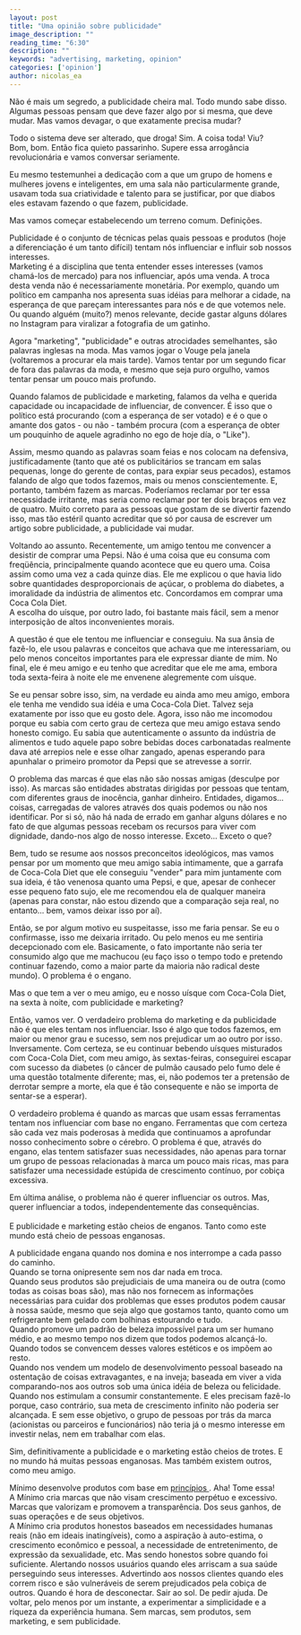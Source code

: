 ```yaml
---
layout: post
title: "Uma opinião sobre publicidade"
image_description: ""
reading_time: "6:30"
description: ""
keywords: "advertising, marketing, opinion"
categories: ['opinion']
author: nicolas_ea
---
```


Não é mais um segredo, a publicidade cheira mal. Todo mundo sabe disso. Algumas pessoas pensam que deve fazer algo por si mesma, que deve mudar.
Mas vamos devagar, o que exatamente precisa mudar?

Todo o sistema deve ser alterado, que droga! Sim. A coisa toda! Viu? <br> Bom, bom. Então fica quieto passarinho. Supere essa arrogância revolucionária e vamos conversar seriamente.

Eu mesmo testemunhei a dedicação com a que um grupo de homens e mulheres jovens e inteligentes, em uma sala não particularmente grande, usavam toda sua criatividade e talento para se justificar, por que diabos eles estavam fazendo o que fazem, publicidade.

Mas vamos começar estabelecendo um terreno comum. Definições.

Publicidade é o conjunto de técnicas pelas quais pessoas e produtos (hoje a diferenciação é um tanto difícil) tentam nós influenciar e influir sob nossos interesses. <br>
Marketing é a disciplina que tenta entender esses interesses (vamos chamá-los de mercado) para nos influenciar, após uma venda. A troca desta venda não é necessariamente monetária. Por exemplo, quando um político em campanha nos apresenta suas idéias para melhorar a cidade, na esperança de que pareçam interessantes para nós e de que votemos nele. Ou quando alguém (muito?) menos relevante, decide gastar alguns dólares no Instagram para viralizar a fotografia de um gatinho.

Agora "marketing", "publicidade" e outras atrocidades semelhantes, são palavras inglesas na moda. Mas vamos jogar o Vouge pela janela (voltaremos a procurar ela mais tarde). Vamos tentar por um segundo ficar de fora das palavras da moda, e mesmo que seja puro orgulho, vamos tentar pensar um pouco mais profundo.

Quando falamos de publicidade e marketing, falamos da velha e querida capacidade ou incapacidade de influenciar, de convencer.
É isso que o político está procurando (com a esperança de ser votado) e é o que o amante dos gatos - ou não - também procura (com a esperança de obter um pouquinho de aquele agradinho no ego de hoje día, o "Like").

Assim, mesmo quando as palavras soam feias e nos colocam na defensiva, justificadamente (tanto que até os publicitários se trancam em salas pequenas, longe do gerente de contas, para expiar seus pecados), estamos falando de algo que todos fazemos, mais ou menos conscientemente. E, portanto, também fazem as marcas. Poderíamos reclamar por ter essa necessidade irritante, mas seria como reclamar por ter dois braços em vez de quatro. Muito correto para as pessoas que gostam de se divertir fazendo isso, mas tão estéril quanto acreditar que só por causa de escrever um artigo sobre publicidade, a publicidade vai mudar.

Voltando ao assunto. Recentemente, um amigo tentou me convencer a desistir de comprar uma Pepsi. Não é uma coisa que eu consuma com freqüência, principalmente quando acontece que eu quero uma. Coisa assim como uma vez a cada quinze dias. Ele me explicou o que havia lido sobre quantidades desproporcionais de açúcar, o problema do diabetes, a imoralidade da indústria de alimentos etc. Concordamos em comprar uma Coca Cola Diet.
<br>
A escolha do uísque, por outro lado, foi bastante mais fácil, sem a menor interposição de altos inconvenientes morais.

A questão é que ele tentou me influenciar e conseguiu. Na sua ânsia de fazê-lo, ele usou palavras e conceitos que achava que me interessariam, ou pelo menos conceitos importantes para ele expressar diante de mim. No final, ele é meu amigo e eu tenho que acreditar que ele me ama, embora toda sexta-feira à noite ele me envenene alegremente com uísque.

Se eu pensar sobre isso, sim, na verdade eu ainda amo meu amigo, embora ele tenha me vendido sua idéia e uma Coca-Cola Diet. Talvez seja exatamente por isso que eu gosto dele. Agora, isso não me incomodou porque eu sabia com certo grau de certeza que meu amigo estava sendo honesto comigo. Eu sabia que autenticamente o assunto da indústria de alimentos e tudo aquele papo sobre bebidas doces carbonatadas realmente dava até arrepios nele e esse olhar zangado, apenas esperando para apunhalar o primeiro promotor da Pepsi que se atrevesse a sorrir.

O problema das marcas é que elas não são nossas amigas (desculpe por isso).
As marcas são entidades abstratas dirigidas por pessoas que tentam, com diferentes graus de inocência, ganhar dinheiro.
Entidades, digamos... coisas, carregadas de valores através dos quais podemos ou não nos identificar.
Por si só, não há nada de errado em ganhar alguns dólares e no fato de que algumas pessoas recebam os recursos para viver com dignidade, dando-nos algo de nosso interesse. Exceto... Exceto o que?

Bem, tudo se resume aos nossos preconceitos ideológicos, mas vamos pensar por um momento que meu amigo sabia intimamente, que a garrafa de Coca-Cola Diet que ele conseguiu "vender" para mim juntamente com sua ideia, é tão venenosa quanto uma Pepsi, e que, apesar de conhecer esse pequeno fato sujo, ele me recomendou ela de qualquer maneira (apenas para constar, não estou dizendo que a comparação seja real, no entanto... bem, vamos deixar isso por aí).

Então, se por algum motivo eu suspeitasse, isso me faria pensar. Se eu o confirmasse, isso me deixaria irritado. Ou pelo menos eu me sentiria decepcionado com ele. Basicamente, o fato importante não seria ter consumido algo que me machucou (eu faço isso o tempo todo e pretendo continuar fazendo, como a maior parte da maioria não radical deste mundo). O problema é o engano.

Mas o que tem a ver o meu amigo, eu e nosso uísque com Coca-Cola Diet, na sexta à noite, com publicidade e marketing?

Então, vamos ver. O verdadeiro problema do marketing e da publicidade não é que eles tentam nos influenciar.
Isso é algo que todos fazemos, em maior ou menor grau e sucesso, sem nos prejudicar um ao outro por isso. Inversamente. Com certeza, se eu continuar bebendo uísques misturados com Coca-Cola Diet, com meu amigo, às sextas-feiras, conseguirei escapar com sucesso da diabetes (o câncer de pulmão causado pelo fumo dele é uma questão totalmente diferente; mas, ei, não podemos ter a pretensão de derrotar sempre a morte, ela que é tão consequente e não se importa de sentar-se a esperar).

O verdadeiro problema é quando as marcas que usam essas ferramentas tentam nos influenciar com base no engano. Ferramentas que com certeza são cada vez mais poderosas à medida que continuamos a aprofundar nosso conhecimento sobre o cérebro. O problema é que, através do engano, elas tentem satisfazer suas necessidades, não apenas para tornar um grupo de pessoas relacionadas à marca um pouco mais ricas, mas para satisfazer uma necessidade estúpida de crescimento contínuo, por cobiça excessiva.

Em última análise, o problema não é querer influenciar os outros. Mas, querer influenciar a todos, independentemente das consequências.
<br> <br>
E publicidade e marketing estão cheios de enganos. Tanto como este mundo está cheio de pessoas enganosas.

A publicidade engana quando nos domina e nos interrompe a cada passo do caminho.
<br>
Quando se torna onipresente sem nos dar nada em troca.
<br>
Quando seus produtos são prejudiciais de uma maneira ou de outra (como todas as coisas boas são), mas não nos fornecem as informações necessárias para cuidar dos problemas que esses produtos podem causar à nossa saúde, mesmo que seja algo que gostamos tanto, quanto como um refrigerante bem gelado com bolhinas estourando e tudo.
<br>
Quando promove um padrão de beleza impossível para um ser humano médio, e ao mesmo tempo nos dizem que todos podemos alcançá-lo.
<br>
Quando todos se convencem desses valores estéticos e os impõem ao resto.
<br>
Quando nos vendem um modelo de desenvolvimento pessoal baseado na ostentação de coisas extravagantes, e na inveja; baseada em viver a vida comparando-nos aos outros sob uma única idéia de beleza ou felicidade.
<br>
Quando nos estimulam a consumir constantemente. E eles precisam fazê-lo porque, caso contrário, sua meta de crescimento infinito não poderia ser alcançada. E sem esse objetivo, o grupo de pessoas por trás da marca (acionistas ou parceiros e funcionários) não teria já o mesmo interesse em investir nelas, nem em trabalhar com elas.

Sim, definitivamente a publicidade e o marketing estão cheios de trotes. E no mundo há muitas pessoas enganosas. Mas também existem outros, como meu amigo.

Mínimo desenvolve produtos com base em <a href="/en/manifest/"> princípios </a>. Aha! Tome essa!
<br>
A Mínimo cria marcas que não visam crescimento perpétuo e excessivo. Marcas que valorizam e promovem a transparência. Dos seus ganhos, de suas operações e de seus objetivos.
<br>
A Mínimo cria produtos honestos baseados em necessidades humanas reais (não em ideais inatingíveis), como a aspiração à auto-estima, o crescimento econômico e pessoal, a necessidade de entretenimento, de expressão da sexualidade, etc. Mas sendo honestos sobre quando foi suficiente. Alertando nossos usuários quando eles arriscam a sua saúde perseguindo seus interesses. Advertindo aos nossos clientes quando eles correm risco e são vulneráveis ​​de serem prejudicados pela cobiça de outros. Quando é hora de desconectar. Sair ao sol. De pedir ajuda. De voltar, pelo menos por um instante, a experimentar a simplicidade e a riqueza da experiência humana. Sem marcas, sem produtos, sem marketing, e sem publicidade.
